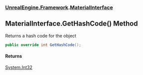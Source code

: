### [UnrealEngine.Framework](./UnrealEngine-Framework.md 'UnrealEngine.Framework').[MaterialInterface](./UnrealEngine-Framework-MaterialInterface.md 'UnrealEngine.Framework.MaterialInterface')
## MaterialInterface.GetHashCode() Method
Returns a hash code for the object  
```csharp
public override int GetHashCode();
```
#### Returns
[System.Int32](https://docs.microsoft.com/en-us/dotnet/api/System.Int32 'System.Int32')  
